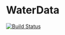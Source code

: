 # WaterData

[![Build Status](https://travis-ci.org/swt30/WaterData.jl.svg?branch=master)](https://travis-ci.org/swt30/WaterData.jl)
